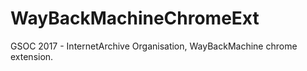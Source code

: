 # WayBackMachineChromeExt
GSOC 2017  - InternetArchive Organisation, WayBackMachine chrome extension.
